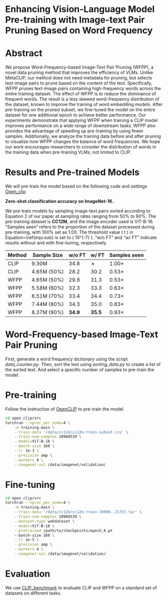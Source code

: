 # Enhancing Vision-Language Model Pre-training with Image-text Pair Pruning Based on Word Frequency

# Abstract
We propose Word-Frequency-based Image-Text Pair Pruning (WFPP), a novel data pruning method that improves the efficiency of VLMs.
Unlike MetaCLIP, our method does not need metadata for pruning, but selects text-image pairs to prune based on the content of the text. Specifically, WFPP prunes text-image pairs containing high-frequency words across the entire training dataset. The effect of WFPP is to reduce the dominance of frequent words. The result is a less skewed word-frequency distribution of the dataset, known to improve the training of word embedding models. After pre-training on the pruned subset, we fine-tuned the model on the entire dataset for one additional epoch to achieve better performance. Our experiments demonstrate that applying WFPP when training a CLIP model improves performance on a wide range of downstream tasks. WFPP also provides the advantage of speeding up pre-training by using fewer samples. Additionally, we analyze the training data before and after pruning to visualize how WFPP changes the balance of word frequencies. We hope our work encourages researchers to consider the distribution of words in the training data when pre-training VLMs, not limited to CLIP.


# Results and Pre-trained Models

We will pre-train the model based on the following code and settings [Open_clip](https://github.com/mlfoundations/open_clip)

**Zero-shot classification accuracy on ImageNet-1K.**

We pre-train models by sampling image-text pairs sorted according to Equation 2 of our paper at sampling rates ranging from 50% to 90%. The pre-training dataset is **CC12M**, and the image encoder used is ViT-B-16. “Samples seen” refers to the proportion of the dataset processed during pre-training, with 100% set as 1.00. The threshold value \( t \) in Equation~\ref{equ:sub} is set to \( 10^{-7} \). “w/o FT” and “w/ FT” indicate results without and with fine-tuning, respectively.

| Method | Sample Size    | w/o FT | w/ FT | Samples seen |
|--------|----------------|--------|-------|--------------|
| CLIP   | 9.30M          | 34.8   | ✗     | 1.00×        |
| CLIP   | 4.65M (50%)    | 28.2   | 30.2  | 0.53×        |
| WFPP   | 4.65M (50%)    | 29.8   | 31.3  | 0.53×        |
| WFPP   | 5.58M (60%)    | 32.3   | 33.3  | 0.63×        |
| WFPP   | 6.51M (70%)    | 33.4   | 34.4  | 0.73×        |
| WFPP   | 7.44M (80%)    | 34.3   | 35.0  | 0.83×        |
| WFPP   | 8.37M (90%)    | **34.9** | **35.5** | 0.93×        |


# Word-Frequency-based Image-Text Pair Pruning
First, generate a word frequency dictionary using the script *data_counter.py*. Then, sort the text using *sorting_data.py* to create a list of the sorted text.
And select a specific number of samples to pre-train the model.

# Pre-training

Follow the instruction of [OpenCLIP](https://github.com/mlfoundations/open_clip) to pre-train the model.


```bash
cd open_clip/src
torchrun --nproc_per_node=4 \
    -m training.main \
    --train-data '/data/cc12m/cc12m-train-subset.csv' \
    --train-num-samples 10968539 \
    --model=ViT-B-16 \
    --batch-size 160 \
    --lr 1e-3 \
    --precision amp \
    --workers 4 \
    --imagenet-val /data/imagenet/validation/
```

# Fine-tuning

```bash
cd open_clip/src
torchrun --nproc_per_node=4 \
    -m training.main \
    --train-data '/data/cc12m/cc12m-train-{0000..2175}.tar' \
    --train-num-samples 10968539 \
    --dataset-type webdataset \
    --model=ViT-B-16 \
    --pretrained /path/to/checkpoints/epoch_K.pt
    --batch-size 160 \
    --lr 1e-5 \
    --precision amp \
    --workers 4 \
    --imagenet-val /data/imagenet/validation/
```

# Evaluation

We use [CLIP_benchmark](https://github.com/LAION-AI/CLIP_benchmark/tree/main) to evaluate CLIP and WFPP on a standard set of datasets on different tasks.
